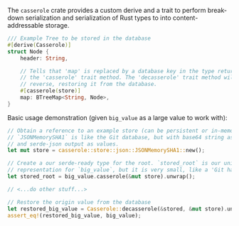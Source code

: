 The `casserole` crate provides a custom derive and a trait to perform break-down
serialization and serialization of Rust types to into content-addressable storage.

```rust
/// Example Tree to be stored in the database
#[derive(Casserole)]
struct Node {
    header: String,

    // Tells that 'map' is replaced by a database key in the type returned from
    // the 'casserole' trait method. The 'decasserole' trait method will do the
    // reverse, restoring it from the database.
    #[casserole(store)]
    map: BTreeMap<String, Node>,
}
```

Basic usage demonstration (given `big_value` as a large value to work with):

```rust
// Obtain a reference to an example store (can be persistent or in-memory).
// `JSONMemorySHA1` is like the Git database, but with base64 string as keys,
// and serde-json output as values.
let mut store = casserole::store::json::JSONMemorySHA1::new();

// Create a our serde-ready type for the root. `stored_root` is our unique
// representation for `big_value`, but it is very small, like a 'Git hash'.
let stored_root = big_value.casserole(&mut store).unwrap();

// <...do other stuff...>

// Restore the origin value from the database
let restored_big_value = Casserole::decasserole(&stored, &mut store).unwrap();
assert_eq!(restored_big_value, big_value);
```
